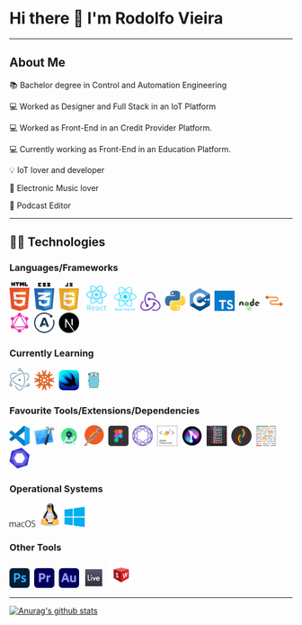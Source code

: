 # Hi there :wave: I'm Rodolfo Vieira

---

## About Me

:books: Bachelor degree in Control and Automation Engineering

:computer: Worked as Designer and Full Stack in an IoT Platform

:computer: Worked as Front-End in an Credit Provider Platform.

:computer: Currently working as Front-End in an Education Platform.

:bulb: IoT lover and developer

:musical_note: Electronic Music lover

:microphone: Podcast Editor

---

## 👨‍💻️ **Technologies**

### **Languages/Frameworks**

<img width="36px" alt="html" src="https://github.com/rodolfovieira95/rodolfovieira95/blob/master/assets/images/html5.svg">&nbsp;
<img width="36px" alt="css" src="https://github.com/rodolfovieira95/rodolfovieira95/blob/master/assets/images/css3.svg">&nbsp;
<img width="36px" alt="javascript" src="https://github.com/rodolfovieira95/rodolfovieira95/blob/master/assets/images/javascript.svg">&nbsp;
[<img width="46px" alt="react" src="https://github.com/rodolfovieira95/rodolfovieira95/blob/master/assets/images/react.svg">](https://pt-br.reactjs.org)&nbsp;
[<img width="40px" alt="React Native" src="https://github.com/rodolfovieira95/rodolfovieira95/blob/master/assets/images/reactnative.png">](https://reactnative.dev)&nbsp;
[<img width="36px" alt="Redux" src="https://github.com/rodolfovieira95/rodolfovieira95/blob/master/assets/images/redux.svg">](https://redux.js.org)&nbsp;
[<img width="36px" alt="Python" src="https://github.com/rodolfovieira95/rodolfovieira95/blob/master/assets/images/python.svg">](https://www.python.org)&nbsp;
<img width="36px" alt="C" src="https://github.com/rodolfovieira95/rodolfovieira95/blob/master/assets/images/c.png">&nbsp;
[<img width="36px" alt="TypeScript" src="https://github.com/rodolfovieira95/rodolfovieira95/blob/master/assets/images/typescript.svg">](https://www.typescriptlang.org)&nbsp;
[<img width="36px" alt="NodeJs" src="https://github.com/rodolfovieira95/rodolfovieira95/blob/master/assets/images/nodejs.svg">](https://nodejs.org/en/)&nbsp;
[<img width="36px" alt="Relay" src="https://github.com/rodolfovieira95/rodolfovieira95/blob/master/assets/images/relay.svg">](https://relay.dev/)&nbsp;
[<img width="36px" alt="GraphQl" src="https://github.com/rodolfovieira95/rodolfovieira95/blob/master/assets/images/graphql.png">](https://graphql.org/)&nbsp;
[<img width="36px" alt="Apollo" src="https://github.com/rodolfovieira95/rodolfovieira95/blob/master/assets/images/apollo.png">](https://www.apollographql.com/)&nbsp;
[<img width="36px" alt="NextJS" src="https://github.com/rodolfovieira95/rodolfovieira95/blob/master/assets/images/nextjs.png">](https://nextjs.org/)&nbsp;

### **Currently Learning**

[<img width="36px" alt="Electron" src="https://github.com/rodolfovieira95/rodolfovieira95/blob/master/assets/images/electron.svg">](https://www.electronjs.org)&nbsp;
[<img width="36px" alt="Knex" src="https://github.com/rodolfovieira95/rodolfovieira95/blob/master/assets/images/knex.svg">](http://knexjs.org)&nbsp;
[<img width="36px" alt="Swift UI" src="https://github.com/rodolfovieira95/rodolfovieira95/blob/master/assets/images/swiftui.png">](https://developer.apple.com/xcode/swiftui/)&nbsp;
[<img width="36px" alt="Go Language" src="https://github.com/rodolfovieira95/rodolfovieira95/blob/master/assets/images/golang.png">](https://golang.org)&nbsp;

### **Favourite Tools/Extensions/Dependencies**

[<img width="36px" alt="VSCode" src="https://github.com/rodolfovieira95/rodolfovieira95/blob/master/assets/images/vscode.svg">](https://code.visualstudio.com)&nbsp;
[<img width="36px" alt="XCode" src="https://github.com/rodolfovieira95/rodolfovieira95/blob/master/assets/images/xcode.png">](https://developer.apple.com/xcode/)&nbsp;
[<img width="36px" alt="Android Studio" src="https://github.com/rodolfovieira95/rodolfovieira95/blob/master/assets/images/androidstudio.png">](https://developer.android.com/studio)&nbsp;
[<img width="36px" alt="Postman" src="https://github.com/rodolfovieira95/rodolfovieira95/blob/master/assets/images/postman.png">](https://www.postman.com)&nbsp;
[<img width="36px" alt="Figma" src="https://github.com/rodolfovieira95/rodolfovieira95/blob/master/assets/images/figma.png">](https://www.figma.com)&nbsp;
[<img width="36px" alt="React Navigation" src="https://github.com/rodolfovieira95/rodolfovieira95/blob/master/assets/images/reactnativenavigation.svg">](https://reactnavigation.org)&nbsp;
[<img width="36px" alt="Styled Components" src="https://github.com/rodolfovieira95/rodolfovieira95/blob/master/assets/images/styled-components.png">](https://styled-components.com)&nbsp;
[<img width="36px" alt="GitLens" src="https://github.com/rodolfovieira95/rodolfovieira95/blob/master/assets/images/gitlens.png">](https://marketplace.visualstudio.com/items?itemName=eamodio.gitlens)&nbsp;
[<img width="36px" alt="Color Highlight" src="https://github.com/rodolfovieira95/rodolfovieira95/blob/master/assets/images/colorhighlight.png" >](https://marketplace.visualstudio.com/items?itemName=naumovs.color-highlight)&nbsp;
[<img width="36px" alt="Bracket Pair Colorizer 2" src="https://github.com/rodolfovieira95/rodolfovieira95/blob/master/assets/images/bracketpaircolorizer2.png">](https://marketplace.visualstudio.com/items?itemName=CoenraadS.bracket-pair-colorizer-2)&nbsp;
[<img width="36px" alt="ESLint" src="https://github.com/rodolfovieira95/rodolfovieira95/blob/master/assets/images/prettier.svg">](https://prettier.io/)&nbsp;
[<img width="36px" alt="Prettier" src="https://github.com/rodolfovieira95/rodolfovieira95/blob/master/assets/images/eslint.png">](https://eslint.org/)&nbsp;

### **Operational Systems**

<img width="46px" alt="macOS" src="https://github.com/rodolfovieira95/rodolfovieira95/blob/master/assets/images/macos.svg">&nbsp;
<img width="36px" alt="Linux" src="https://github.com/rodolfovieira95/rodolfovieira95/blob/master/assets/images/linux.svg">&nbsp;
<img width="36px" alt="Windows" src="https://github.com/rodolfovieira95/rodolfovieira95/blob/master/assets/images/windows.svg">&nbsp;

### **Other Tools**

[<img width="36px" alt="Adobe Photoshop" src="https://github.com/rodolfovieira95/rodolfovieira95/blob/master/assets/images/photoshop.png">](https://www.adobe.com/br/products/photoshop.html)&nbsp;
[<img width="36px" alt="Adobe Premiere" src="https://github.com/rodolfovieira95/rodolfovieira95/blob/master/assets/images/premiere.png">](https://www.adobe.com/br/products/premiere.html)&nbsp;
[<img width="36px" alt="Adobe Audition" src="https://github.com/rodolfovieira95/rodolfovieira95/blob/master/assets/images/audition.png">](https://www.adobe.com/br/products/audition.html)&nbsp;
[<img width="36px" alt="Ableton Live" src="https://github.com/rodolfovieira95/rodolfovieira95/blob/master/assets/images/ableton.png">](https://www.ableton.com)&nbsp;
[<img width="46px" alt="Solidworks" src="https://github.com/rodolfovieira95/rodolfovieira95/blob/master/assets/images/solidworks.png">](https://www.solidworks.com/pt-br)&nbsp;

---

[![Anurag's github stats](https://github-readme-stats.vercel.app/api?username=rodolfovieira95)](https://github.com/anuraghazra/github-readme-stats)
